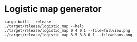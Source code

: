 # Logistic map generator

```
cargo build --release
./target/release/logistic_map --help
./target/release/logistic_map 0 4 0 1 --file=fullview.png
./target/release/logistic_map 3.5 3.8 0 1 --file=chaos.png
```

